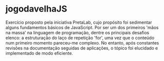 # jogodavelhaJS

Exercício proposto pela iniciativa PretaLab, cujo propósito foi sedimentar alguns fundamentos básicos de JavaScript.
Por ser um dos primeiros 'mãos na massa' na linguagem de programação, dentre os principais desafios elenco: a estruturação do laço de repetição 'for', uma vez que o conteúdo num primeiro momento pareceu-me complexo. No entanto, após constantes revisões na documentação seguidas de aplicações, o tópico foi elucidado e implementado de modo eficiente. 
